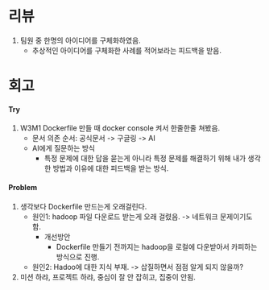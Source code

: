 # 리뷰
1. 팀원 중 한명의 아이디어를 구체화하였음.
    - 추상적인 아이디어를 구체화한 사례를 적어보라는 피드백을 받음.

# 회고
#### Try
1. W3M1 Dockerfile 만들 때 docker console 켜서 한줄한줄 쳐봤음.
    - 문서 의존 순서: 공식문서 -> 구글링 -> AI 
    - AI에게 질문하는 방식
        - 특정 문제에 대한 답을 묻는게 아니라 특정 문제를 해결하기 위해 내가 생각한 방법과 이유에 대한 피드백을 받는 방식. 

#### Problem
1. 생각보다 Dockerfile 만드는게 오래걸린다.
    - 원인1: hadoop 파일 다운로드 받는게 오래 걸렸음. -> 네트워크 문제이기도 함. 
        - 개선방안
            - Dockerfile 만들기 전까지는 hadoop을 로컬에 다운받아서 카피하는 방식으로 진행.
    - 원인2: Hadoo에 대한 지식 부재. -> 삽질하면서 점점 알게 되지 않을까?
2. 미션 하랴, 프로젝트 하랴, 중심이 잘 안 잡히고, 집중이 안됨.
